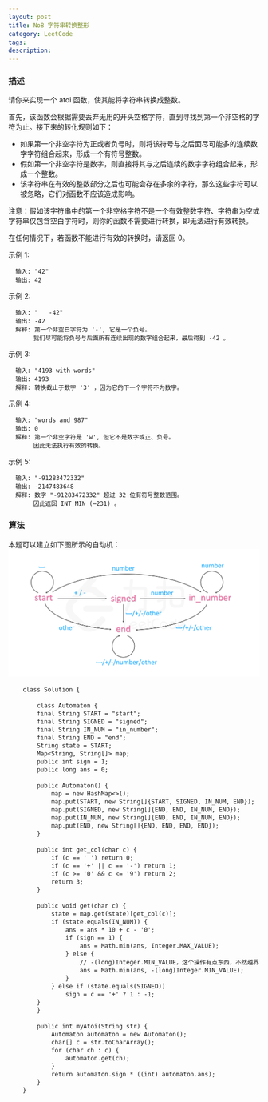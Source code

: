 ```yaml
---
layout: post
title: No8 字符串转换整形
category: LeetCode
tags:
description:
---
```

### 描述
请你来实现一个 atoi 函数，使其能将字符串转换成整数。

首先，该函数会根据需要丢弃无用的开头空格字符，直到寻找到第一个非空格的字符为止。接下来的转化规则如下：

* 如果第一个非空字符为正或者负号时，则将该符号与之后面尽可能多的连续数字字符组合起来，形成一个有符号整数。
* 假如第一个非空字符是数字，则直接将其与之后连续的数字字符组合起来，形成一个整数。
* 该字符串在有效的整数部分之后也可能会存在多余的字符，那么这些字符可以被忽略，它们对函数不应该造成影响。


注意：假如该字符串中的第一个非空格字符不是一个有效整数字符、字符串为空或字符串仅包含空白字符时，则你的函数不需要进行转换，即无法进行有效转换。

在任何情况下，若函数不能进行有效的转换时，请返回 0。

示例 1:

      输入: "42"
      输出: 42

示例 2:

      输入: "   -42"
      输出: -42
      解释: 第一个非空白字符为 '-', 它是一个负号。
           我们尽可能将负号与后面所有连续出现的数字组合起来，最后得到 -42 。

示例 3:

      输入: "4193 with words"
      输出: 4193
      解释: 转换截止于数字 '3' ，因为它的下一个字符不为数字。

示例 4:

      输入: "words and 987"
      输出: 0
      解释: 第一个非空字符是 'w', 但它不是数字或正、负号。
           因此无法执行有效的转换。

示例 5:

      输入: "-91283472332"
      输出: -2147483648
      解释: 数字 "-91283472332" 超过 32 位有符号整数范围。
           因此返回 INT_MIN (−231) 。


### 算法
本题可以建立如下图所示的自动机：
![状态机](/img/No8_fig1.png)

        class Solution {

            class Automaton {
            final String START = "start";
            final String SIGNED = "signed";
            final String IN_NUM = "in_number";
            final String END = "end";
            String state = START;
            Map<String, String[]> map;
            public int sign = 1;
            public long ans = 0;

            public Automaton() {
                map = new HashMap<>();
                map.put(START, new String[]{START, SIGNED, IN_NUM, END});
                map.put(SIGNED, new String[]{END, END, IN_NUM, END});
                map.put(IN_NUM, new String[]{END, END, IN_NUM, END});
                map.put(END, new String[]{END, END, END, END});
            }

            public int get_col(char c) {
                if (c == ' ') return 0;
                if (c == '+' || c == '-') return 1;
                if (c >= '0' && c <= '9') return 2;
                return 3;
            }

            public void get(char c) {
                state = map.get(state)[get_col(c)];
                if (state.equals(IN_NUM)) {
                    ans = ans * 10 + c - '0';
                    if (sign == 1) {
                        ans = Math.min(ans, Integer.MAX_VALUE);
                    } else {
                        // -(long)Integer.MIN_VALUE，这个操作有点东西，不然越界
                        ans = Math.min(ans, -(long)Integer.MIN_VALUE);
                    }
                } else if (state.equals(SIGNED))
                    sign = c == '+' ? 1 : -1;
            }
            }

            public int myAtoi(String str) {
                Automaton automaton = new Automaton();
                char[] c = str.toCharArray();
                for (char ch : c) {
                    automaton.get(ch);
                }
                return automaton.sign * ((int) automaton.ans);
            }
        }
